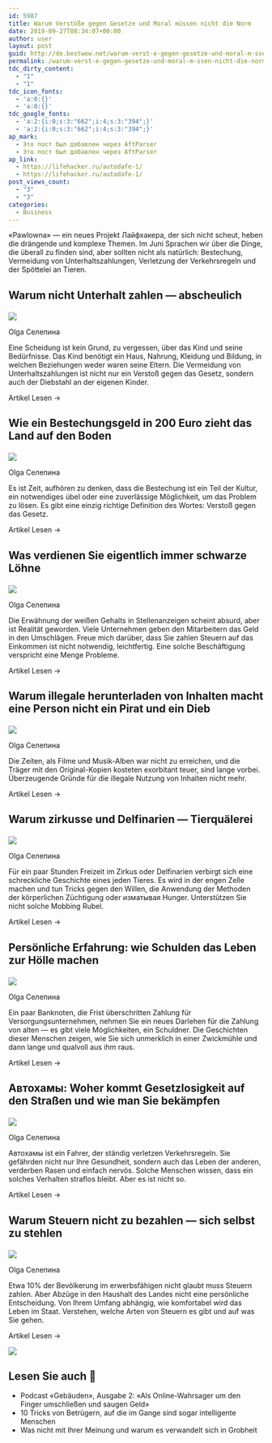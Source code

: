 ```yaml
---
id: 5987
title: Warum Verstöße gegen Gesetze und Moral müssen nicht die Norm
date: 2019-09-27T08:34:07+00:00
author: user
layout: post
guid: http://de.bestwow.net/warum-verst-e-gegen-gesetze-und-moral-m-ssen-nicht-die-norm/
permalink: /warum-verst-e-gegen-gesetze-und-moral-m-ssen-nicht-die-norm/
tdc_dirty_content:
  - "1"
  - "1"
tdc_icon_fonts:
  - 'a:0:{}'
  - 'a:0:{}'
tdc_google_fonts:
  - 'a:2:{i:0;s:3:"662";i:4;s:3:"394";}'
  - 'a:2:{i:0;s:3:"662";i:4;s:3:"394";}'
ap_mark:
  - Это пост был добавлен через AftParser
  - Это пост был добавлен через AftParser
ap_link:
  - https://lifehacker.ru/autodafe-1/
  - https://lifehacker.ru/autodafe-1/
post_views_count:
  - "3"
  - "3"
categories:
  - Business
---
```

«Pawlowna» — ein neues Projekt Лайфхакера, der sich nicht scheut, heben die drängende und komplexe Themen. Im Juni Sprachen wir über die Dinge, die überall zu finden sind, aber sollten nicht als natürlich: Bestechung, Vermeidung von Unterhaltszahlungen, Verletzung der Verkehrsregeln und der Spöttelei an Tieren.

## Warum nicht Unterhalt zahlen — abscheulich<figure>

![](http://de.bestwow.net/wp-content/uploads/2019/09/pochemu-narusheniya-zakonov-i-morali-ne-dolzhny-byt-normoy-1.jpg) <figcaption>Olga Селепина</figcaption></figure> 

Eine Scheidung ist kein Grund, zu vergessen, über das Kind und seine Bedürfnisse. Das Kind benötigt ein Haus, Nahrung, Kleidung und Bildung, in welchen Beziehungen weder waren seine Eltern. Die Vermeidung von Unterhaltszahlungen ist nicht nur ein Verstoß gegen das Gesetz, sondern auch der Diebstahl an der eigenen Kinder.

Artikel Lesen →

## Wie ein Bestechungsgeld in 200 Euro zieht das Land auf den Boden<figure>

![](http://de.bestwow.net/wp-content/uploads/2019/09/pochemu-narusheniya-zakonov-i-morali-ne-dolzhny-byt-normoy-2.jpg) <figcaption>Olga Селепина</figcaption></figure> 

Es ist Zeit, aufhören zu denken, dass die Bestechung ist ein Teil der Kultur, ein notwendiges übel oder eine zuverlässige Möglichkeit, um das Problem zu lösen. Es gibt eine einzig richtige Definition des Wortes: Verstoß gegen das Gesetz.

Artikel Lesen →

## Was verdienen Sie eigentlich immer schwarze Löhne<figure>

![](http://de.bestwow.net/wp-content/uploads/2019/09/pochemu-narusheniya-zakonov-i-morali-ne-dolzhny-byt-normoy-3.jpg) <figcaption>Olga Селепина</figcaption></figure> 

Die Erwähnung der weißen Gehalts in Stellenanzeigen scheint absurd, aber ist Realität geworden. Viele Unternehmen geben den Mitarbeitern das Geld in den Umschlägen. Freue mich darüber, dass Sie zahlen Steuern auf das Einkommen ist nicht notwendig, leichtfertig. Eine solche Beschäftigung verspricht eine Menge Probleme.

Artikel Lesen →

## Warum illegale herunterladen von Inhalten macht eine Person nicht ein Pirat und ein Dieb<figure>

![](http://de.bestwow.net/wp-content/uploads/2019/09/pochemu-narusheniya-zakonov-i-morali-ne-dolzhny-byt-normoy-4.jpg) <figcaption>Olga Селепина</figcaption></figure> 

Die Zeiten, als Filme und Musik-Alben war nicht zu erreichen, und die Träger mit den Original-Kopien kosteten exorbitant teuer, sind lange vorbei. Überzeugende Gründe für die illegale Nutzung von Inhalten nicht mehr.

Artikel Lesen →

## Warum zirkusse und Delfinarien — Tierquälerei<figure>

![](http://de.bestwow.net/wp-content/uploads/2019/09/pochemu-narusheniya-zakonov-i-morali-ne-dolzhny-byt-normoy-5.jpg) <figcaption>Olga Селепина</figcaption></figure> 

Für ein paar Stunden Freizeit im Zirkus oder Delfinarien verbirgt sich eine schreckliche Geschichte eines jeden Tieres. Es wird in der engen Zelle machen und tun Tricks gegen den Willen, die Anwendung der Methoden der körperlichen Züchtigung oder изматывая Hunger. Unterstützen Sie nicht solche Mobbing Rubel.

Artikel Lesen →

## Persönliche Erfahrung: wie Schulden das Leben zur Hölle machen<figure>

![](http://de.bestwow.net/wp-content/uploads/2019/09/pochemu-narusheniya-zakonov-i-morali-ne-dolzhny-byt-normoy-6.jpg) <figcaption>Olga Селепина</figcaption></figure> 

Ein paar Banknoten, die Frist überschritten Zahlung für Versorgungsunternehmen, nehmen Sie ein neues Darlehen für die Zahlung von alten — es gibt viele Möglichkeiten, ein Schuldner. Die Geschichten dieser Menschen zeigen, wie Sie sich unmerklich in einer Zwickmühle und dann lange und qualvoll aus ihm raus.

Artikel Lesen →

## Автохамы: Woher kommt Gesetzlosigkeit auf den Straßen und wie man Sie bekämpfen<figure>

![](http://de.bestwow.net/wp-content/uploads/2019/09/pochemu-narusheniya-zakonov-i-morali-ne-dolzhny-byt-normoy-7.jpg) <figcaption>Olga Селепина</figcaption></figure> 

Автохамы ist ein Fahrer, der ständig verletzen Verkehrsregeln. Sie gefährden nicht nur Ihre Gesundheit, sondern auch das Leben der anderen, verderben Rasen und einfach nervös. Solche Menschen wissen, dass ein solches Verhalten straflos bleibt. Aber es ist nicht so.

Artikel Lesen →

## Warum Steuern nicht zu bezahlen — sich selbst zu stehlen<figure>

![](http://de.bestwow.net/wp-content/uploads/2019/09/pochemu-narusheniya-zakonov-i-morali-ne-dolzhny-byt-normoy-8.jpg) <figcaption>Olga Селепина</figcaption></figure> 

Etwa 10% der Bevölkerung im erwerbsfähigen nicht glaubt muss Steuern zahlen. Aber Abzüge in den Haushalt des Landes nicht eine persönliche Entscheidung. Von Ihrem Umfang abhängig, wie komfortabel wird das Leben im Staat. Verstehen, welche Arten von Steuern es gibt und auf was Sie gehen.

Artikel Lesen →

![](http://de.bestwow.net/wp-content/uploads/2019/09/pochemu-narusheniya-zakonov-i-morali-ne-dolzhny-byt-normoy-9.jpg) 

<div>
  <h2 class="read-also__title">
    <span>Lesen Sie auch</span> <span>🧐 </span>
  </h2>
  
  <ul class="read-also__list">
    <li>
      Podcast «Gebäuden», Ausgabe 2: «Als Online-Wahrsager um den Finger umschließen und saugen Geld»
    </li>
    <li>
      10 Tricks von Betrügern, auf die im Gange sind sogar intelligente Menschen
    </li>
    <li>
      Was nicht mit Ihrer Meinung und warum es verwandelt sich in Grobheit
    </li>
  </ul>
</div>